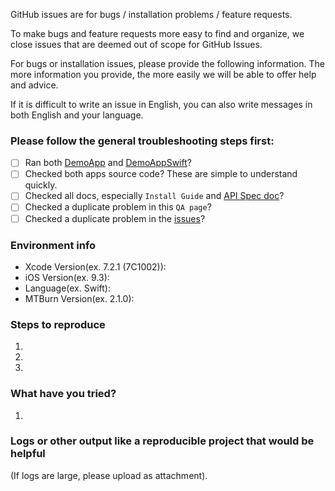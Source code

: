 GitHub issues are for bugs / installation problems / feature requests.

To make bugs and feature requests more easy to find and organize, we close issues that are deemed
out of scope for GitHub Issues.

For bugs or installation issues, please provide the following information.
The more information you provide, the more easily we will be able to offer
help and advice.

If it is difficult to write an issue in English, you can also write messages
in both English and your language.

### Please follow the general troubleshooting steps first:

- [ ] Ran both [DemoApp](https://github.com/mtburn/MTBurn-iOS-SDK-Install-Guide/blob/master/DemoApp) and [DemoAppSwift](https://github.com/mtburn/MTBurn-iOS-SDK-Install-Guide/blob/master/DemoAppSwift)?
- [ ] Checked both apps source code? These are simple to understand quickly.
- [ ] Checked all docs, especially `Install Guide` and [API Spec doc](http://mtburn.github.io/MTBurn-iOS-SDK-Install-Guide/appledoc/latest/)?
- [ ] Checked a duplicate problem in this `QA page`?
- [ ] Checked a duplicate problem in the [issues](https://github.com/mtburn/MTBurn-iOS-SDK-Install-Guide/issues?utf8=%E2%9C%93&q=is%3Aissue)?

### Environment info

- Xcode Version(ex. 7.2.1 (7C1002)):
- iOS Version(ex. 9.3):
- Language(ex. Swift):
- MTBurn Version(ex. 2.1.0):

### Steps to reproduce

1.
1.
1.

### What have you tried?

1.

### Logs or other output like a reproducible project that would be helpful
(If logs are large, please upload as attachment).
